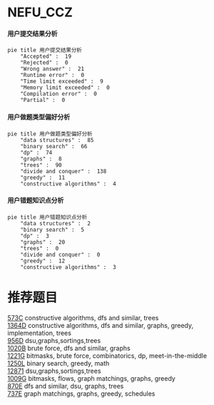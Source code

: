 # NEFU_CCZ

<!-- tabs:start -->



#### **用户提交结果分析**

```mermaid
pie title 用户提交结果分析
    "Accepted" :  19
    "Rejected" :  0
    "Wrong answer" :  21
    "Runtime error" :  0
    "Time limit exceeded" :  9
    "Memory limit exceeded" :  0
    "Compilation error" :  0
    "Partial" :  0
```

#### **用户做题类型偏好分析**

```mermaid
pie title 用户做题类型偏好分析
    "data structures" :  85
    "binary search" :  66
    "dp" :  74
    "graphs" :  8
    "trees" :  90
    "divide and conquer" :  138
    "greedy" :  11
    "constructive algorithms" :  4
```
#### **用户错题知识点分析**

```mermaid
pie title 用户错题知识点分析
    "data structures" :  2
    "binary search" :  5
    "dp" :  3
    "graphs" :  20
    "trees" :  0
    "divide and conquer" :  0
    "greedy" :  12
    "constructive algorithms" :  3
```



<!-- tabs:end -->
# 推荐题目
[573C](https://codeforces.com/contest/573/problem/C)		constructive algorithms,
                        dfs and similar,
                        trees		  
[1364D](https://codeforces.com/contest/1364/problem/D)		constructive algorithms,
                        dfs and similar,
                        graphs,
                        greedy,
                        implementation,
                        trees		  
[956D](https://codeforces.com/contest/956/problem/D)		dsu,graphs,sortings,trees		  
[1020B](https://codeforces.com/contest/1020/problem/B)		brute force,
                        dfs and similar,
                        graphs		  
[1221G](https://codeforces.com/contest/1221/problem/G)		bitmasks,
                        brute force,
                        combinatorics,
                        dp,
                        meet-in-the-middle		  
[1250L](https://codeforces.com/contest/1250/problem/L)		binary search,
                        greedy,
                        math		  
[12871](https://codeforces.com/contest/1287/problem/1)		dsu,graphs,sortings,trees		  
[1009G](https://codeforces.com/contest/1009/problem/G)		bitmasks,
                        flows,
                        graph matchings,
                        graphs,
                        greedy		  
[870E](https://codeforces.com/contest/870/problem/E)		dfs and similar,
                        dsu,
                        graphs,
                        trees		  
[737E](https://codeforces.com/contest/737/problem/E)		graph matchings,
                        graphs,
                        greedy,
                        schedules		  

